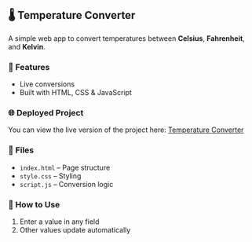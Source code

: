 ## 🌡️ Temperature Converter

A simple web app to convert temperatures between **Celsius**, **Fahrenheit**, and **Kelvin**.

### 🚀 Features

- Live conversions
- Built with HTML, CSS & JavaScript

### 🌐 Deployed Project

You can view the live version of the project here: [Temperature Converter](https://shubhamshuklax.github.io/Temperature-Converter/)

### 📁 Files

- `index.html` – Page structure
- `style.css` – Styling
- `script.js` – Conversion logic

### 🔧 How to Use

1. Enter a value in any field
2. Other values update automatically
